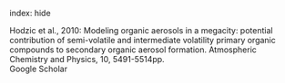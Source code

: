 index: hide

<div class="Citation">

  <div class="Citation-body">
    <div class="Citation-text">Hodzic et al., 2010: Modeling organic aerosols in a megacity: potential contribution of semi-volatile and intermediate volatility primary organic compounds to secondary organic aerosol formation. <span class="Article-journal">Atmospheric Chemistry and Physics, </span><span class="Article-volume">10, </span>5491-5514pp.</div>
    <div class="Citation-links">
      <div class="CitationLink" data-href="https://scholar.google.com/scholar?q=Modeling+organic+aerosols+in+a+megacity%3A+potential+contribution+of+semi-volatile+and+intermediate+volatility+primary+organic+compounds+to+secondary+organic+aerosol+formation">
        <div class="CitationLink-icon CitationLink-Scholar"></div>
        <div class="CitationLink-text">Google Scholar</div>
      </div>
    </div>
  </div>
</div>


<div class="Citation-copy">

</div>